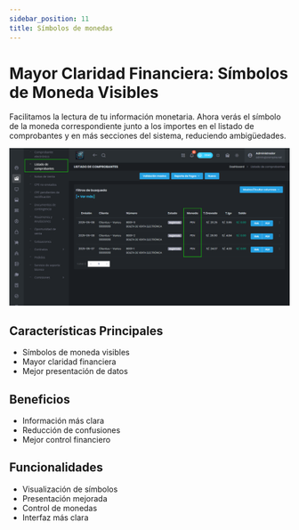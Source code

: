 ```yaml
---
sidebar_position: 11
title: Símbolos de monedas
---
```


# Mayor Claridad Financiera: Símbolos de Moneda Visibles

Facilitamos la lectura de tu información monetaria. Ahora verás el símbolo de la moneda correspondiente junto a los importes en el listado de comprobantes y en más secciones del sistema, reduciendo ambigüedades.

![alt text](img/simbolo-de-moneda.png)

## Características Principales

- Símbolos de moneda visibles
- Mayor claridad financiera
- Mejor presentación de datos

## Beneficios

- Información más clara
- Reducción de confusiones
- Mejor control financiero

## Funcionalidades

- Visualización de símbolos
- Presentación mejorada
- Control de monedas
- Interfaz más clara 